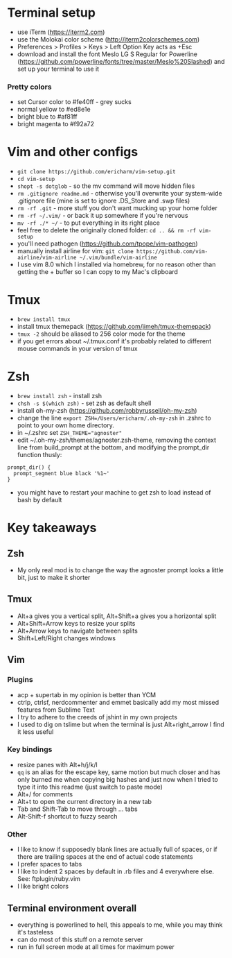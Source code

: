 # Terminal setup

- use iTerm (https://iterm2.com)
- use the Molokai color scheme (http://iterm2colorschemes.com)
- Preferences > Profiles > Keys > Left Option Key acts as +Esc
- download and install the font Meslo LG S Regular for Powerline (https://github.com/powerline/fonts/tree/master/Meslo%20Slashed) and set up your terminal to use it

### Pretty colors
- set Cursor color to #fe40ff - grey sucks
- normal yellow to #ed8e1e
- bright blue to #af81ff
- bright magenta to #f92a72

# Vim and other configs

- `git clone https://github.com/ericharm/vim-setup.git`
- `cd vim-setup`
- `shopt -s dotglob` - so the mv command will move hidden files
- `rm .gitignore readme.md` - otherwise you'll overwrite your system-wide .gitignore file (mine is set to ignore .DS_Store and .swp files)
- `rm -rf .git` - more stuff you don't want mucking up your home folder
- `rm -rf ~/.vim/` - or back it up somewhere if you're nervous
- `mv -rf ./* ~/` - to put everything in its right place
- feel free to delete the originally cloned folder: `cd .. && rm -rf vim-setup`
- you'll need pathogen (https://github.com/tpope/vim-pathogen)
- manually install airline for vim: `git clone https://github.com/vim-airline/vim-airline ~/.vim/bundle/vim-airline`
- I use vim 8.0 which I installed via homebrew, for no reason other than
getting the + buffer so I can copy to my Mac's clipboard

# Tmux

- `brew install tmux`
- install tmux themepack (https://github.com/jimeh/tmux-themepack)
- `tmux -2` should be aliased to 256 color mode for the theme
- if you get errors about ~/.tmux.conf it's probably related to different mouse commands in your version of tmux

# Zsh

- `brew install zsh` - install zsh
- `chsh -s $(which zsh)` - set zsh as default shell
- install oh-my-zsh (https://github.com/robbyrussell/oh-my-zsh)
- change the line `export ZSH=/Users/ericharm/.oh-my-zsh` in .zshrc to point to your own home directory.
- in ~/.zshrc set `ZSH_THEME="agnoster"`
- edit ~/.oh-my-zsh/themes/agnoster.zsh-theme, removing the context line from build_prompt at the bottom, and modifying the prompt_dir function thusly:
```
prompt_dir() {
  prompt_segment blue black '%1~'
}
```
- you might have to restart your machine to get zsh to load instead of bash by default

# Key takeaways

## Zsh
- My only real mod is to change the way the agnoster prompt looks a little bit, just to make it shorter

## Tmux
- Alt+a gives you a vertical split, Alt+Shift+a gives you a horizontal split
- Alt+Shift+Arrow keys to resize your splits
- Alt+Arrow keys to navigate between splits
- Shift+Left/Right changes windows

## Vim

### Plugins
- acp + supertab in my opinion is better than YCM
- ctrlp, ctrlsf, nerdcommenter and emmet basically add my most missed features from Sublime Text
- I try to adhere to the creeds of jshint in my own projects
- I used to dig on tslime but when the terminal is just Alt+right_arrow I find it less useful

### Key bindings
- resize panes with Alt+h/j/k/l
- `qq` is an alias for the escape key, same motion but much closer and has only burned me when copying big hashes and just now when I tried to type it into this readme (just switch to paste mode)
- Alt+/ for comments
- Alt+t to open the current directory in a new tab
- Tab and Shift-Tab to move through ... tabs
- Alt-Shift-f shortcut to fuzzy search

### Other
- I like to know if supposedly blank lines are actually full of spaces, or if there are trailing spaces at the end of actual code statements
- I prefer spaces to tabs
- I like to indent 2 spaces by default in .rb files and 4 everywhere else. See: ftplugin/ruby.vim
- I like bright colors

## Terminal environment overall
- everything is powerlined to hell, this appeals to me, while you may think it's tasteless
- can do most of this stuff on a remote server
- run in full screen mode at all times for maximum power

